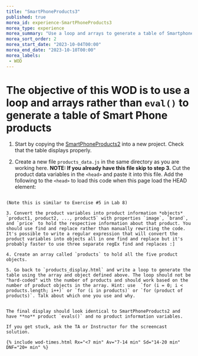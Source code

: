 ```yaml
--- 
title: "SmartPhoneProducts3" 
published: true 
morea_id: experience-SmartPhoneProducts3
morea_type: experience 
morea_summary: "Use a loop and arrays to generate a table of Smartphone products"
morea_sort_order: 2 
morea_start_date: "2023-10-04T00:00"
morea_end_date: "2023-10-10T00:00"
morea_labels:
 - WOD
---
```


# The objective of this WOD is to use a loop and arrays rather than `eval()` to generate a table of Smart Phone products

1. Start by copying the [SmartPhoneProducts2](../080.flow-control-II/experience-SmartPhoneProducts2.html) into a new project. Check that the table displays properly.

2. Create a new file `products_data.js` in the same directory as you are working here. **NOTE: If you already have this file skip to step 3.** Cut the product data variables in the `<head>` and paste it into this file. Add the following to the `<head>` to load this code when this page load the HEAD element:
   ```HTML
<script src="./products_data.js"></script>
```
(Note this is similar to Exercise #5 in Lab 8)

3. Convert the product variables into product information *objects* `product1, product2, ..., product5` with properties `image`, `brand`, and `price` to hold the respective information about that product. You should use find and replace rather than manually rewriting the code. It's possible to write a regular expression that will convert the product variables into objects all in one find and replace but it's probably faster to use three separate regEx find and replaces :]

4. Create an array called `products` to hold all the five product objects.

5. Go back to `products_display.html` and write a loop to generate the table using the array and object defined above. The loop should not be "hard-coded" with the number of products and should work based on the number of product objects in the array. Hint: use  `for (i = 0; i < products.length; i++)` or `for (i in products)` or `for (product of products)`. Talk about which one you use and why.
   

The final display should look identical to SmartPhoneProducts2 and have **no** product `evals()` and no product information variables.

If you get stuck, ask the TA or Instructor for the screencast solution. 

{% include wod-times.html Rx="<7 min" Av="7-14 min" Sd="14-20 min" DNF="20+ min" %}